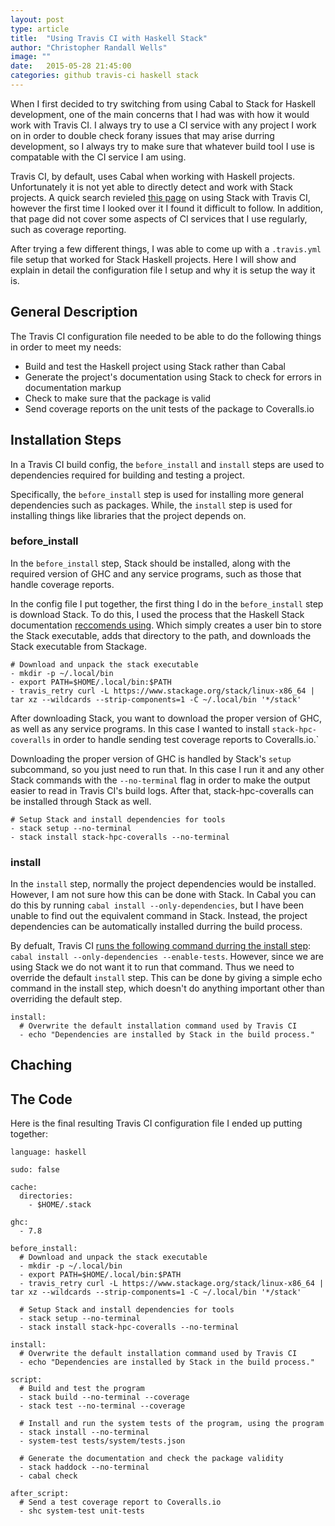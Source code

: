 ```yaml
---
layout: post
type: article
title:  "Using Travis CI with Haskell Stack"
author: "Christopher Randall Wells"
image: ""
date:   2015-05-28 21:45:00
categories: github travis-ci haskell stack
---
```

When I first decided to try switching from using Cabal to Stack for Haskell development, one of the main concerns that I had was with how it would work with Travis CI. I always try to use a CI service with any project I work on in order to double check forany issues that may arise durring development, so I always try to make sure that whatever build tool I use is compatable with the CI service I am using.

Travis CI, by default, uses Cabal when working with Haskell projects. Unfortunately it is not yet able to directly detect and work with Stack projects. A quick search revieled [this page](http://docs.haskellstack.org/en/stable/travis_ci/) on using Stack with Travis CI, however the first time I looked over it I found it difficult to follow. In addition, that page did not cover some aspects of CI services that I use regularly, such as coverage reporting.

After trying a few different things, I was able to come up with a `.travis.yml` file setup that worked for Stack Haskell projects. Here I will show and explain in detail the configuration file I setup and why it is setup the way it is.


## General Description
The Travis CI configuration file needed to be able to do the following things in order to meet my needs:

- Build and test the Haskell project using Stack rather than Cabal
- Generate the project's documentation using Stack to check for errors in documentation markup
- Check to make sure that the package is valid
- Send coverage reports on the unit tests of the package to Coveralls.io

## Installation Steps
In a Travis CI build config, the `before_install` and `install` steps are used to dependencies required for building and testing a project.

Specifically, the `before_install` step is used for installing more general dependencies such as packages. While, the `install` step is used for installing things like libraries that the project depends on.

### before_install
In the `before_install` step, Stack should be installed, along with the required version of GHC and any service programs, such as those that handle coverage reports.

In the config file I put together, the first thing I do in the `before_install` step is download Stack. To do this, I used the process that the Haskell Stack documentation [reccomends using](http://docs.haskellstack.org/en/stable/travis_ci/#installing-stack). Which simply creates a user bin to store the Stack executable, adds that directory to the path, and downloads the Stack executable from Stackage.

```
# Download and unpack the stack executable
- mkdir -p ~/.local/bin
- export PATH=$HOME/.local/bin:$PATH
- travis_retry curl -L https://www.stackage.org/stack/linux-x86_64 | tar xz --wildcards --strip-components=1 -C ~/.local/bin '*/stack'
```

After downloading Stack, you want to download the proper version of GHC, as well as any service programs. In this case I wanted to install `stack-hpc-coveralls` in order to handle sending test coverage reports to Coveralls.io.`

Downloading the proper version of GHC is handled by Stack's `setup` subcommand, so you just need to run that. In this case I run it and any other Stack commands with the `--no-terminal` flag in order to make the output easier to read in Travis CI's build logs. After that, stack-hpc-coveralls can be installed through Stack as well.

```
# Setup Stack and install dependencies for tools
- stack setup --no-terminal
- stack install stack-hpc-coveralls --no-terminal
```

### install
In the `install` step, normally the project dependencies would be installed. However, I am not sure how this can be done with Stack. In Cabal you can do this by running `cabal install --only-dependencies`, but I have been unable to find out the equivalent command in Stack. Instead, the project dependencies can be automatically installed durring the build process.

By defualt, Travis CI [runs the following command durring the install step](https://docs.travis-ci.com/user/languages/haskell#Travis-CI-uses-cabal): `cabal install --only-dependencies --enable-tests`. However, since we are using Stack we do not want it to run that command. Thus we need to override the default `install` step. This can be done by giving a simple echo command in the install step, which doesn't do anything important other than overriding the default step.

```
install:
  # Overwrite the default installation command used by Travis CI
  - echo "Dependencies are installed by Stack in the build process."
```

## Chaching

## The Code
Here is the final resulting Travis CI configuration file I ended up putting together:

```
language: haskell

sudo: false

cache:
  directories:
    - $HOME/.stack

ghc:
  - 7.8

before_install:
  # Download and unpack the stack executable
  - mkdir -p ~/.local/bin
  - export PATH=$HOME/.local/bin:$PATH
  - travis_retry curl -L https://www.stackage.org/stack/linux-x86_64 | tar xz --wildcards --strip-components=1 -C ~/.local/bin '*/stack'

  # Setup Stack and install dependencies for tools
  - stack setup --no-terminal
  - stack install stack-hpc-coveralls --no-terminal

install:
  # Overwrite the default installation command used by Travis CI
  - echo "Dependencies are installed by Stack in the build process."

script:
  # Build and test the program
  - stack build --no-terminal --coverage
  - stack test --no-terminal --coverage

  # Install and run the system tests of the program, using the program
  - stack install --no-terminal
  - system-test tests/system/tests.json

  # Generate the documentation and check the package validity
  - stack haddock --no-terminal
  - cabal check

after_script:
  # Send a test coverage report to Coveralls.io
  - shc system-test unit-tests
```
